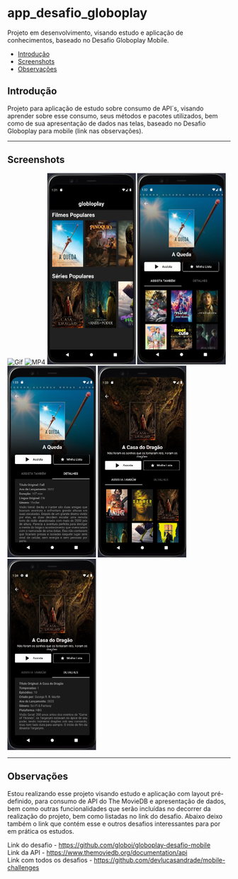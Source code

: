 # app_desafio_globoplay

Projeto em desenvolvimento, visando estudo e aplicação de conhecimentos, baseado no Desafio Globoplay Mobile.


* [Introdução](#introdução)
* [Screenshots](#screenshots)
* [Observações](#observações)
<!-- * [Executando](#executando) -->
<!-- * [Contribua](#contribua) -->

## Introdução

Projeto para aplicação de estudo sobre consumo de API´s, visando aprender sobre esse consumo, seus métodos e pacotes utilizados, bem como de sua apresentação de dados nas telas, baseado no Desafio Globoplay para mobile (link nas observações).
<hr>


## Screenshots
<p float="left">
  <img alt="Gif" src="/screenshots/app_desafio_globoplay.gif" width="200" />
  <img alt="MP4" src="/screenshots/app_desafio_globoplay.mp4" width="200" />
  <img alt="Home Page" src="/screenshots/home_page.png" width="200" />
  <img alt="Detalhes do Filme" src="/screenshots/detalhes_do_filme_sugestoes.png" width="200" />
  <img alt="Detalhes do Filme" src="/screenshots/detalhes_do_filme_detalhes.png" width="200" />
  <img alt="Detalhes do Série" src="/screenshots/detalhes_da_serie_sugestoes.png" width="200" />
  <img alt="Detalhes do Série" src="/screenshots/detalhes_da_serie_detalhes.png" width="200" />
</p>
<hr>


## Observações

Estou realizando esse projeto visando estudo e aplicação com layout pré-definido, para consumo de API do The MovieDB e apresentação de dados, bem como outras funcionalidades que serão incluídas no decorrer da realização do projeto, bem como listadas no link do desafio.
Abaixo deixo também o link que contém esse e outros desafios interessantes para por em prática os estudos.

Link do desafio - https://github.com/globoi/globoplay-desafio-mobile<br>
Link da API - https://www.themoviedb.org/documentation/api<br>
Link com todos os desafios - https://github.com/devlucasandrade/mobile-challenges